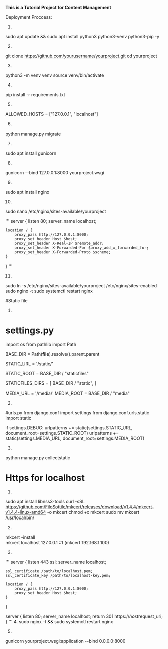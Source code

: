 

**This is a Tutorial Project for Content Management**

Deployment Proccess:

1. 
sudo apt update && sudo apt install python3 python3-venv python3-pip -y

2.
git clone https://github.com/yourusername/yourproject.git
cd yourproject

3.
python3 -m venv venv
source venv/bin/activate

4.
pip install -r requirements.txt

5.
ALLOWED_HOSTS = ["127.0.0.1", "localhost"]

6.
python manage.py migrate

7.
sudo apt install gunicorn

8.
gunicorn --bind 127.0.0.1:8000 yourproject.wsgi

9.
sudo apt install nginx

10.
sudo nano /etc/nginx/sites-available/yourproject

'''
server {
    listen 80;
    server_name localhost;

    location / {
        proxy_pass http://127.0.0.1:8000;
        proxy_set_header Host $host;
        proxy_set_header X-Real-IP $remote_addr;
        proxy_set_header X-Forwarded-For $proxy_add_x_forwarded_for;
        proxy_set_header X-Forwarded-Proto $scheme;
    }
}
'''

11.
sudo ln -s /etc/nginx/sites-available/yourproject /etc/nginx/sites-enabled
sudo nginx -t
sudo systemctl restart nginx

#Static file

1.
# settings.py

import os
from pathlib import Path

BASE_DIR = Path(__file__).resolve().parent.parent


STATIC_URL = '/static/'


STATIC_ROOT = BASE_DIR / "staticfiles"


STATICFILES_DIRS = [
    BASE_DIR / "static",
]


MEDIA_URL = '/media/'
MEDIA_ROOT = BASE_DIR / "media"

2.
#urls.py
from django.conf import settings
from django.conf.urls.static import static

if settings.DEBUG:
    urlpatterns += static(settings.STATIC_URL, document_root=settings.STATIC_ROOT)
    urlpatterns += static(settings.MEDIA_URL, document_root=settings.MEDIA_ROOT)

3.
python manage.py collectstatic

# Https for localhost

1.
sudo apt install libnss3-tools
curl -sSL https://github.com/FiloSottile/mkcert/releases/download/v1.4.4/mkcert-v1.4.4-linux-amd64 -o mkcert
chmod +x mkcert
sudo mv mkcert /usr/local/bin/

2.
mkcert -install  
mkcert localhost 127.0.0.1 ::1  (mkcert 192.168.1.100)

3.
'''
server {
    listen 443 ssl;
    server_name localhost;

    ssl_certificate /path/to/localhost.pem;
    ssl_certificate_key /path/to/localhost-key.pem;

    location / {
        proxy_pass http://127.0.0.1:8000;
        proxy_set_header Host $host;
    }
}

server {
    listen 80;
    server_name localhost;
    return 301 https://$host$request_uri;
}
'''
4.
sudo nginx -t && sudo systemctl restart nginx

5.
gunicorn yourproject.wsgi:application --bind 0.0.0.0:8000






